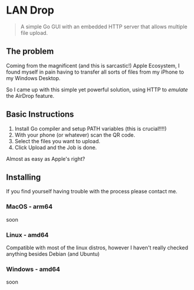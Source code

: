 # LAN Drop

> A simple Go GUI with an embedded HTTP server that allows multiple file upload.

## The problem

Coming from the magnificent (and this is sarcastic!) Apple Ecosystem, I found myself in pain having to transfer all sorts of files from my iPhone
to my Windows Desktop.

So I came up with this simple yet powerful solution, using HTTP to _emulate_ the AirDrop feature.

## Basic Instructions

1. Install Go compiler and setup PATH variables (this is crucial!!!!)
2. With your phone (or whatever) scan the QR code.
3. Select the files you want to upload.
4. Click Upload and the Job is done.

Almost as easy as Apple's right?

## Installing

If you find yourself having trouble with the process please contact me.

### MacOS - arm64

soon

### Linux - amd64

Compatible with most of the linux distros, however I haven't really checked anything
besides Debian (and Ubuntu)

### Windows - amd64

soon
